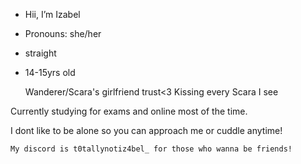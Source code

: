 - Hii, I’m Izabel
- Pronouns: she/her
- straight
- 14-15yrs old
  
  Wanderer/Scara's girlfriend trust<3
Kissing every Scara I see

Currently studying for exams and online most of the time.

I dont like to be alone so you can approach me or cuddle anytime!

    My discord is t0tallynotiz4bel_ for those who wanna be friends!
